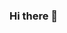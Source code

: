 ### Hi there 👋

<!--
**sjunc/sjunc** is a ✨ _special_ ✨ repository because its `README.md` (this file) appears on your GitHub profile.

Here are some ideas to get you started:

- 🔭 I’m currently working on ...  nothing student
- 🌱 I’m currently learning ... python / C / HTML / Computer / English / AI
- 👯 I’m looking to collaborate on ... Anyone
- 🤔 I’m looking for help with ... What should I do? I am so worried about my future...
- 💬 Ask me about ... korean? 
- 📫 How to reach me: ... github
- 😄 Pronouns: ... male
- ⚡ Fun fact: ... that's all truth.
-->

